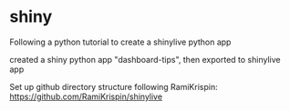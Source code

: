 # shiny
Following a python tutorial to create a shinylive python app

created a shiny python app "dashboard-tips", then exported to shinylive app

Set up github directory structure following RamiKrispin:
https://github.com/RamiKrispin/shinylive
